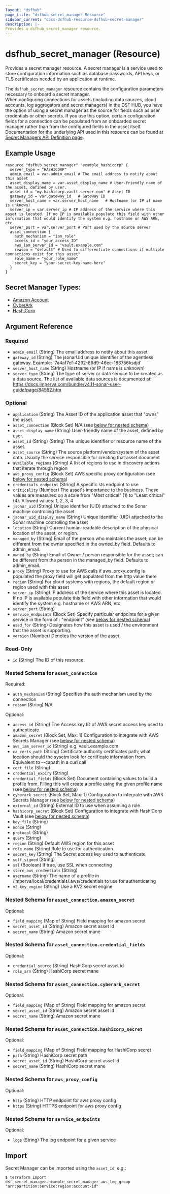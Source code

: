 ```yaml
---
layout: "dsfhub"
page_title: "dsfhub_secret_manager Resource"
sidebar_current: "docs-dsfhub-resource-dsfhub-secret-manager"
description: |-
Provides a dsfhub_secret_manager resource.
---
```


# dsfhub_secret_manager (Resource)

Provides a secret manager resource.  A secret manager is a service used to store configuration information such as 
database passwords, API keys, or TLS certificates needed by an application at runtime.

The `dsfhub_secret_manager` resource contains the configuration parameters necessary to onboard a secret manager.  
When configuring connections for assets (including data sources, cloud accounts, log aggregators and secret managers) 
in the DSF HUB, you have the option of using a secret manager as the source for fields such as user credentials or 
other secrets. If you use this option, certain configuration fields for a connection can be populated from an onboarded 
secret manager rather than from the configured fields in the asset itself.  Documentation for the underlying API used in 
this resource can be found at [Secret Managers API Definition page](https://docs.imperva.com/bundle/v4.13-sonar-user-guide/page/84552.htm).

## Example Usage

```hcl
resource "dsfhub_secret_manager" "example_hashicorp" {
  server_type = "HASHICORP"
  admin_email = var.admin_email	# The email address to notify about this asset
  asset_display_name = var.asset_display_name # User-friendly name of the asset, defined by user.
  asset_id = "my.hashicorp.vault.server.com" # Asset ID
  gateway_id = var.gateway_id	# Gateway ID
  server_host_name = var.server_host_name	# Hostname (or IP if name is unknown)
  server_ip = var.server_ip	# IP address of the service where this asset is located. If no IP is available populate this field with other information that would identify the system e.g. hostname or AWS ARN, etc.
  server_port = var.server_port	# Port used by the source server
  asset_connection {
    auth_mechanism = "iam_role"
    access_id = "your_access_ID"
    aws_iam_server_id = "vault.example.com"
    reason = "default" # Used to differentiate connections if multiple connections exist for this asset"
    role_name = "your_role_name"
    secret_key = "your-secret-key-name-here"
  }
}
```

## Secret Manager Types:
<ul>
	<li><a href="https://github.com/imperva/terraform-provider-dsfhub/tree/main/examples/secrets_managers/aws.tf">Amazon Account</a></li>
	<li><a href="https://github.com/imperva/terraform-provider-dsfhub/tree/main/examples/secrets_managers/cyberark.tf">CyberArk</a></li>
	<li><a href="https://github.com/imperva/terraform-provider-dsfhub/tree/main/examples/secrets_managers/hashicorp.tf">HashiCorp</a></li>
</ul>


## Argument Reference

### Required

- `admin_email` (String) The email address to notify about this asset
- `gateway_id` (String) The jsonarUid unique identifier of the agentless gateway. Example: '7a4af7cf-4292-89d9-46ec-183756ksdjd'
- `server_host_name` (String) Hostname (or IP if name is unknown)
- `server_type` (String) The type of server or data service to be created as a data source. The list of available data sources is documented at: https://docs.imperva.com/bundle/v4.11-sonar-user-guide/page/84552.htm

### Optional

- `application` (String) The Asset ID of the application asset that "owns" the asset.
- `asset_connection` (Block Set) N/A (see [below for nested schema](#nestedblock--asset_connection))
- `asset_display_name` (String) User-friendly name of the asset, defined by user.
- `asset_id` (String) (String) The unique identifier or resource name of the asset.
- `asset_source` (String) The source platform/vendor/system of the asset data. Usually the service responsible for creating that asset document
- `available_regions` (String) A list of regions to use in discovery actions that iterate through region
- `aws_proxy_config` (Block Set) AWS specific proxy configuration (see [below for nested schema](#nestedblock--aws_proxy_config))
- `credentials_endpoint` (String) A specific sts endpoint to use
- `criticality` (Number) The asset's importance to the business. These values are measured on a scale from "Most critical" (1) to "Least critical" (4). Allowed values: 1, 2, 3, 4
- `jsonar_uid` (String) Unique identifier (UID) attached to the Sonar machine controlling the asset
- `jsonar_uid_display_name` (String) Unique identifier (UID) attached to the Sonar machine controlling the asset
- `location` (String) Current human-readable description of the physical location of the asset, or region.
- `managed_by` (String) Email of the person who maintains the asset; can be different from the owner specified in the owned_by field. Defaults to admin_email.
- `owned_by` (String) Email of Owner / person responsible for the asset; can be different from the person in the managed_by field. Defaults to admin_email.
- `proxy` (String) Proxy to use for AWS calls if aws_proxy_config is populated the proxy field will get populated from the http value there
- `region` (String) For cloud systems with regions, the default region or region used with this asset
- `server_ip` (String) IP address of the service where this asset is located. If no IP is available populate this field with other information that would identify the system e.g. hostname or AWS ARN, etc.
- `server_port` (String)
- `service_endpoints` (Block Set) Specify particular endpoints for a given service in the form of <service name>: "endpoint" (see [below for nested schema](#nestedblock--service_endpoints))
- `used_for` (String) Designates how this asset is used / the environment that the asset is supporting.
- `version` (Number) Denotes the version of the asset

### Read-Only

- `id` (String) The ID of this resource.

<a id="nestedblock--asset_connection"></a>
### Nested Schema for `asset_connection`

Required:

- `auth_mechanism` (String) Specifies the auth mechanism used by the connection
- `reason` (String) N/A

Optional:

- `access_id` (String) The Access key ID of AWS secret access key used to authenticate
- `amazon_secret` (Block Set, Max: 1) Configuration to integrate with AWS Secrets Manager (see [below for nested schema](#nestedblock--asset_connection--amazon_secret))
- `aws_iam_server_id` (String) e.g. vault.example.com
- `ca_certs_path` (String) Certificate authority certificates path; what location should the sysetm look for certificate information from. Equivalent to --capath in a curl call
- `cert_file` (String)
- `credential_expiry` (String)
- `credential_fields` (Block Set) Document containing values to build a profile from. Filling this will create a profile using the given profile name (see [below for nested schema](#nestedblock--asset_connection--credential_fields))
- `cyberark_secret` (Block Set, Max: 1) Configuration to integrate with AWS Secrets Manager (see [below for nested schema](#nestedblock--asset_connection--cyberark_secret))
- `external_id` (String) External ID to use when assuming a role
- `hashicorp_secret` (Block Set) Configuration to integrate with HashiCorp Vault (see [below for nested schema](#nestedblock--asset_connection--hashicorp_secret))
- `key_file` (String)
- `nonce` (String)
- `protocol` (String)
- `query` (String)
- `region` (String) Default AWS region for this asset
- `role_name` (String) Role to use for authentication
- `secret_key` (String) The Secret access key used to authenticate
- `self_signed` (String)
- `ssl` (Boolean) If true, use SSL when connecting
- `store_aws_credentials` (String)
- `username` (String) The name of a profile in /imperva/local/credentials/.aws/credentials to use for authenticating
- `v2_key_engine` (String) Use a KV2 secret engine

<a id="nestedblock--asset_connection--amazon_secret"></a>
### Nested Schema for `asset_connection.amazon_secret`

Optional:

- `field_mapping` (Map of String) Field mapping for amazon secret
- `secret_asset_id` (String) Amazon secret asset id
- `secret_name` (String) Amazon secret mane


<a id="nestedblock--asset_connection--credential_fields"></a>
### Nested Schema for `asset_connection.credential_fields`

Optional:

- `credential_source` (String) HashiCorp secret asset id
- `role_arn` (String) HashiCorp secret mane


<a id="nestedblock--asset_connection--cyberark_secret"></a>
### Nested Schema for `asset_connection.cyberark_secret`

Optional:

- `field_mapping` (Map of String) Field mapping for amazon secret
- `secret_asset_id` (String) Amazon secret asset id
- `secret_name` (String) Amazon secret mane


<a id="nestedblock--asset_connection--hashicorp_secret"></a>
### Nested Schema for `asset_connection.hashicorp_secret`

Optional:

- `field_mapping` (Map of String) Field mapping for HashiCorp secret
- `path` (String) HashiCorp secret path
- `secret_asset_id` (String) HashiCorp secret asset id
- `secret_name` (String) HashiCorp secret mane



<a id="nestedblock--aws_proxy_config"></a>
### Nested Schema for `aws_proxy_config`

Optional:

- `http` (String) HTTP endpoint for aws proxy config
- `https` (String) HTTPS endpoint for aws proxy config


<a id="nestedblock--service_endpoints"></a>
### Nested Schema for `service_endpoints`

Optional:

- `logs` (String) The log endpoint for a given service

## Import

Secret Manager can be imported using the `asset_id`, e.g.:

```
$ terraform import dsf_secret_manager.example_secret_manager_aws_log_group "arn:partition:service:region:account-id"
```
